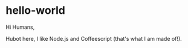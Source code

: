 # hello-world

Hi Humans,

Hubot here, I like Node.js and Coffeescript (that's what I am made of!).

